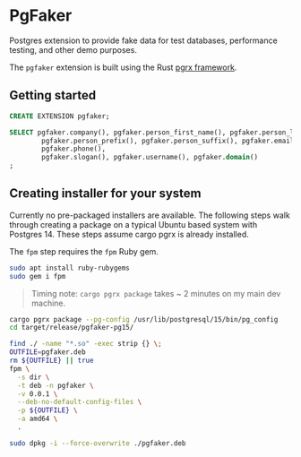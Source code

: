 # PgFaker

Postgres extension to provide fake data for test databases, performance testing,
and other demo purposes.

The `pgfaker` extension is built using the Rust
[pgrx framework](https://github.com/tcdi/pgrx).


## Getting started

```sql
CREATE EXTENSION pgfaker;
```



```sql
SELECT pgfaker.company(), pgfaker.person_first_name(), pgfaker.person_last_name(),
        pgfaker.person_prefix(), pgfaker.person_suffix(), pgfaker.email(),
        pgfaker.phone(),
        pgfaker.slogan(), pgfaker.username(), pgfaker.domain()
;
```



## Creating installer for your system

Currently no pre-packaged installers are available. The following steps walk through
creating a package on a typical Ubuntu based system with Postgres 14.
These steps assume cargo pgrx is already installed.


The `fpm` step requires the `fpm` Ruby gem.

```bash
sudo apt install ruby-rubygems
sudo gem i fpm
```

> Timing note:  `cargo pgrx package` takes ~ 2 minutes on my main dev machine.


```bash
cargo pgrx package --pg-config /usr/lib/postgresql/15/bin/pg_config
cd target/release/pgfaker-pg15/

find ./ -name "*.so" -exec strip {} \;
OUTFILE=pgfaker.deb
rm ${OUTFILE} || true
fpm \
  -s dir \
  -t deb -n pgfaker \
  -v 0.0.1 \
  --deb-no-default-config-files \
  -p ${OUTFILE} \
  -a amd64 \
  .

sudo dpkg -i --force-overwrite ./pgfaker.deb
```


